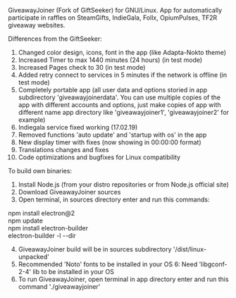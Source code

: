 GiveawayJoiner (Fork of GiftSeeker) for GNU/Linux. App for automatically participate in raffles on SteamGifts, IndieGala, Follx, OpiumPulses, TF2R giveaway websites.




 Differences from the GiftSeeker:


 1. Changed color design, icons, font in the app (like Adapta-Nokto theme)
 2. Increased Timer to max 1440 minutes (24 hours) (in test mode)
 3. Increased Pages check to 30 (in test mode)
 4. Added retry connect to services in 5 minutes if the network is offline (in test mode)
 5. Completely portable app (all user data and options storied in app subdirectory 'giveawayjoinerdata'. You can use multiple 
    copies of the app with different accounts and options, just make copies of app with different name app directory 
    like 'giveawayjoiner1', 'giveawayjoiner2' for example)
 6. Indiegala service fixed working (17.02.19)
 7. Removed functions 'auto update' and 'startup with os' in the app
 8. New display timer with fixes (now showing in 00:00:00 format)
 9. Translations changes and fixes
 9. Code optimizations and bugfixes for Linux compatibility





To build own binaries:


1. Install Node.js (from your distro repositories or from Node.js official site)
2. Download GiveawayJoiner sources
3. Open terminal, in sources directory enter and run this commands:

npm install electron@2                                  
npm update                                 
npm install electron-builder                   
electron-builder -l --dir                              


4. GiveawayJoiner build will be in sources subdirectory '/dist/linux-unpacked'
5. Recommended 'Noto' fonts to be installed in your OS
6: Need 'libgconf-2-4' lib to be installed in your OS
7. To run GiveawayJoiner, open terminal in app directory enter and run this command './giveawayjoiner'
